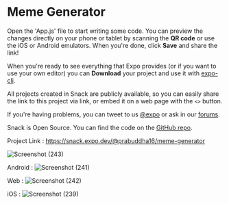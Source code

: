 # Meme Generator

Open the 'App.js' file to start writing some code. You can preview the changes directly on your phone or tablet by scanning the **QR code** or use the iOS or Android emulators. When you're done, click **Save** and share the link!

When you're ready to see everything that Expo provides (or if you want to use your own editor) you can **Download** your project and use it with [expo-cli](https://docs.expo.io/get-started/installation).

All projects created in Snack are publicly available, so you can easily share the link to this project via link, or embed it on a web page with the `<>` button.

If you're having problems, you can tweet to us [@expo](https://twitter.com/expo) or ask in our [forums](https://forums.expo.io/c/snack).

Snack is Open Source. You can find the code on the [GitHub repo](https://github.com/expo/snack).

Project Link : https://snack.expo.dev/@prabuddha16/meme-generator

![Screenshot (243)](https://user-images.githubusercontent.com/63943167/157504038-4f367a54-d073-477a-91b8-1790b0a2e8b8.png)

Android :
![Screenshot (241)](https://user-images.githubusercontent.com/63943167/157504021-5b297b75-698c-4e8a-90a4-ebf0c930d4a0.png)

Web :
![Screenshot (242)](https://user-images.githubusercontent.com/63943167/157504025-7bea6276-f4ed-4666-9e41-7bc90fde3552.png)

iOS :
![Screenshot (239)](https://user-images.githubusercontent.com/63943167/157504014-be413d18-dc11-4ad5-9684-66c93e4a24ac.png)



